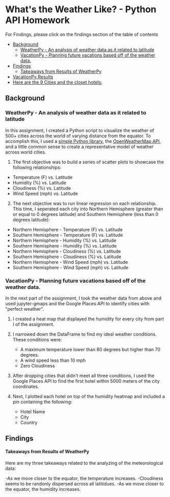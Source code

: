 # What's the Weather Like? - Python API Homework <!-- omit in toc -->

For Findings, please click on the findings section of the table of contents

- [Background](#background)
  - [WeatherPy - An analysis of weather data as it related to latitude](#weatherpy---an-analysis-of-weather-data-as-it-related-to-latitude)
  - [VacationPy - Planning future vacations based off of the weather data.](#vacationpy---planning-future-vacations-based-off-of-the-weather-data)
- [Findings](#findings)
    - [Takeaways from Results of WeatherPy](#takeaways-from-results-of-weatherpy)
- [VacationPy Results](#vacationpy-results)
- [Here are the 9 Cities and the closet hotels:](#here-are-the-9-cities-and-the-closet-hotels)

## Background

### WeatherPy - An analysis of weather data as it related to latitude

In this assignment, I created a Python script to visualize the weather of 500+ cities across the world of varying distance from the equator. To accomplish this, I used a [simple Python library](https://pypi.python.org/pypi/citipy), the [OpenWeatherMap API](https://openweathermap.org/api), and a little common sense to create a representative model of weather across world cities.

1. The first objective was to build a series of scatter plots to showcase the following relationships:

* Temperature (F) vs. Latitude
* Humidity (%) vs. Latitude
* Cloudiness (%) vs. Latitude
* Wind Speed (mph) vs. Latitude

2. The next objective was to run linear regression on each relationship. This time, I seperated each city into Northern Hemisphere (greater than or equal to 0 degrees latitude) and Southern Hemisphere (less than 0 degrees latitude):

* Northern Hemisphere - Temperature (F) vs. Latitude
* Southern Hemisphere - Temperature (F) vs. Latitude
* Northern Hemisphere - Humidity (%) vs. Latitude
* Southern Hemisphere - Humidity (%) vs. Latitude
* Northern Hemisphere - Cloudiness (%) vs. Latitude
* Southern Hemisphere - Cloudiness (%) vs. Latitude
* Northern Hemisphere - Wind Speed (mph) vs. Latitude
* Southern Hemisphere - Wind Speed (mph) vs. Latitude

### VacationPy - Planning future vacations based off of the weather data.

In the next part of the assignment, I took the weather data from above and used jupyter-gmaps and the Google Places API to identify
cities with "perfect weather".

1.  I created a heat map that displayed the humidity for every city from part I of the assignment.

2.  I narrowed down the DataFrame to find my ideal weather conditions. These conditions were:

    - A maximum temperature lower than 80 degrees but higher than 70 degrees.
    - A wind speed less than 10 mph
    - Zero Cloudiness

3.  After dropping cities that didn't meet all three conditions, I used the Google Places API to find the first hotel within 5000 meters of the city coordinates. 
4.  Next, I plotted each hotel on top of the humidity heatmap and included a pin containing the following:

    - Hotel Name
    - City
    - Country

## Findings


#### Takeaways from Results of WeatherPy

Here are my three takeaways related to the analyzing of the meteorological data:

-As we move closer to the equator, the temperature increases.
-Cloudiness seems to be randonly dispersed across all latitidues.
-As we move closer to the equator, the humidity increases. 


